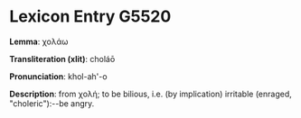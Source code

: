 # Lexicon Entry G5520

**Lemma**: χολάω

**Transliteration (xlit)**: choláō

**Pronunciation**: khol-ah'-o

**Description**:
from χολή; to be bilious, i.e. (by implication) irritable (enraged, "choleric"):--be angry.
